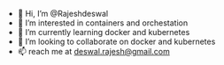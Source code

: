 - 👋 Hi, I’m @Rajeshdeswal
- 👀 I’m interested in containers and orchestation
- 🌱 I’m currently learning docker and kubernetes
- 💞️ I’m looking to collaborate on docker and kubernetes
- 📫 reach me at deswal.rajesh@gmail.com

<!---
Rajeshdeswal/Rajeshdeswal is a ✨ special ✨ repository because its `README.md` (this file) appears on your GitHub profile.
You can click the Preview link to take a look at your changes.
--->
